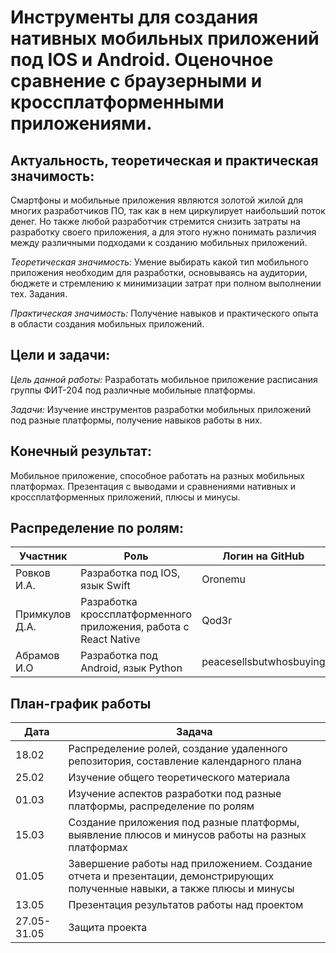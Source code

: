 # Инструменты для создания нативных мобильных приложений под IOS и Android. Оценочное сравнение с браузерными и кроссплатформенными приложениями.

## Актуальность, теоретическая и практическая значимость:
Смартфоны и мобильные приложения являются золотой жилой для многих разработчиков ПО, так как в нем циркулирует наибольший поток денег. 
Но также любой разработчик стремится снизить затраты на разработку своего приложения, а для этого нужно понимать различия между различными 
подходами к созданию мобильных приложений.

*Теоретическая значимость:* Умение выбирать какой тип мобильного приложения необходим для разработки, основываясь на аудитории, бюджете
и стремлению к минимизации затрат при полном выполнении тех. Задания.

*Практическая значимость:* Получение навыков и практического опыта в области создания мобильных приложений. 

## Цели и задачи:

*Цель данной работы:* Разработать мобильное приложение расписания группы ФИТ-204 под различные мобильные платформы.

*Задачи:* Изучение инструментов разработки мобильных приложений под разные платформы, получение навыков работы в них.

## Конечный результат:
Мобильное приложение, способное работать на разных мобильных платформах. Презентация с выводами и сравнениями нативных и кроссплатформенных приложений, плюсы и минусы.

## Распределение по ролям:

| Участник          | Роль                                                              | Логин на GitHub         |
|-------------------|-------------------------------------------------------------------|-------------------------|
| Ровков И.А.       | Разработка под IOS, язык Swift                                    | Oronemu                 |
| Примкулов Д.А.    | Разработка кроссплатформенного приложения, работа с React Native  | Qod3r                   |
| Абрамов И.О       | Разработка под Android, язык Python                               | peacesellsbutwhosbuying |

## План-график работы

| Дата                 | Задача                                                                                                                      |
|----------------------|-----------------------------------------------------------------------------------------------------------------------------|
| 18.02                | Распределение ролей, создание удаленного репозитория, составление календарного плана                                        |
| 25.02                | Изучение общего теоретического материала                                                                                    |
| 01.03                | Изучение аспектов разработки под разные платформы, распределение по ролям                                                   |
| 15.03                | Создание приложения под разные платформы, выявление плюсов и минусов работы на разных платформах                            |
| 01.05                | Завершение работы над приложением. Создание отчета и презентации, демонстрирующих полученные навыки, а также плюсы и минусы |
| 13.05                | Презентация результатов работы над проектом                                                                                 |
| 27.05-31.05          | Защита проекта                                                                                                              |
